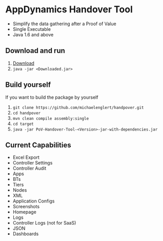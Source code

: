 # AppDynamics Handover Tool

* Simplify the data gathering after a Proof of Value
* Single Executable
* Java 1.6 and above

## Download and run

1. [Download](https://drive.google.com/file/d/0BwPLxa1Qpa9MbWQ1eGcwbFQ0T00/view?usp=sharing)
2. `java -jar <Downloaded.jar>`

## Build yourself

If you want to build the package by yourself

1. `git clone https://github.com/michaelenglert/handpover.git`
2. `cd handpover`
3. `mvn clean compile assembly:single`
4. `cd target`
5. `java -jar PoV-Handover-Tool-<Version>-jar-with-dependencies.jar`

## Current Capabilities

* Excel Export
 * Controller Settings
 * Controller Audit
 * Apps
 * BTs
 * Tiers
 * Nodes
* XML
 * Application Configs
* Screenshots
 * Homepage
* Logs
 * Controller Logs (not for SaaS)
* JSON
 * Dashboards
